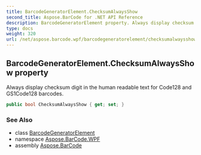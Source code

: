 ```yaml
---
title: BarcodeGeneratorElement.ChecksumAlwaysShow
second_title: Aspose.BarCode for .NET API Reference
description: BarcodeGeneratorElement property. Always display checksum digit in the human readable text for Code128 and GS1Code128 barcodes
type: docs
weight: 320
url: /net/aspose.barcode.wpf/barcodegeneratorelement/checksumalwaysshow/
---
```

## BarcodeGeneratorElement.ChecksumAlwaysShow property

Always display checksum digit in the human readable text for Code128 and GS1Code128 barcodes.

```csharp
public bool ChecksumAlwaysShow { get; set; }
```

### See Also

* class [BarcodeGeneratorElement](../)
* namespace [Aspose.BarCode.WPF](../../barcodegeneratorelement/)
* assembly [Aspose.BarCode](../../../)


